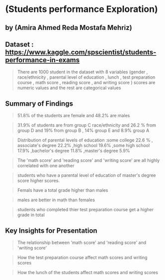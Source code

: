 # (Students performance Exploration)
## by (Amira Ahmed Reda Mostafa Mehriz)


## Dataset : https://www.kaggle.com/spscientist/students-performance-in-exams

> There are 1000 student in the dataset with 8 variables 
(gender , race/ethnicity , parental level of education , lunch , test preparation course , math score , reading score , and writing score ) 
scores are numeric values and the rest are categorical values


## Summary of Findings

> 51.8% of the students are female and 48.2% are males

> 31.9% of students are from group C race/ethnicity and 26.2 % from group D and 19% from group B , 14% group E and 8.9% group A

>Distribution of parental levels of education :some college 22.6 % , associate's degree 22.2% ,high school 19.6% ,some high school 17.9% ,bachelor's degree 11.8% ,master's degree 5.9%

> The 'math score' and 'reading score' and 'writing score' are all highly correlated with one another

> students who have a parental level of education of master's degree score higher scores.

> Femals have a total grade higher than males

> males are better in math than females

> students who completed thier test preparation course get a higher grade in total



## Key Insights for Presentation

> The relationship between 'math score' and 'reading score' and 'writing score'

> How the test preparation course affect math scores and writing scores

> How the lunch of the students affect math scores and writing scores
